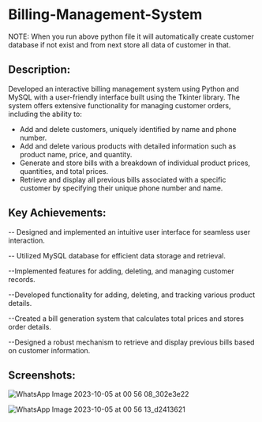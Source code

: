 # Billing-Management-System

NOTE: When you run above python file it will automatically create customer database if not exist and from next store all data of customer in that.

## Description:
Developed an interactive billing management system using Python and MySQL with a user-friendly interface built using the Tkinter library. The system offers extensive functionality for managing customer orders, including the ability to:

- Add and delete customers, uniquely identified by name and phone number.
- Add and delete various products with detailed information such as product name, price, and quantity.
- Generate and store bills with a breakdown of individual product prices, quantities, and total prices.
- Retrieve and display all previous bills associated with a specific customer by specifying their unique phone number and name.


## Key Achievements:

-- Designed and implemented an intuitive user interface for seamless user interaction.

-- Utilized MySQL database for efficient data storage and retrieval.

--Implemented features for adding, deleting, and managing customer records.

--Developed functionality for adding, deleting, and tracking various product details.

--Created a bill generation system that calculates total prices and stores order details.

--Designed a robust mechanism to retrieve and display previous bills based on customer information.

## Screenshots:

![WhatsApp Image 2023-10-05 at 00 56 08_302e3e22](https://github.com/himansh19/Billing-Management-System/assets/89848299/9e1fd953-af0e-48c0-b8c6-b6ce40b07ca6)

![WhatsApp Image 2023-10-05 at 00 56 13_d2413621](https://github.com/himansh19/Billing-Management-System/assets/89848299/40e08942-63bb-4a3b-89e7-eb6187a95a97)

